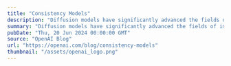 ```yaml
---
title: "Consistency Models"
description: "Diffusion models have significantly advanced the fields of image, audio, and video generation, but they depend on an iterative sampling process that causes slow generation."
summary: "Diffusion models have significantly advanced the fields of image, audio, and video generation, but they depend on an iterative sampling process that causes slow generation."
pubDate: "Thu, 20 Jun 2024 00:00:00 GMT"
source: "OpenAI Blog"
url: "https://openai.com/blog/consistency-models"
thumbnail: "/assets/openai_logo.png"
---
```


